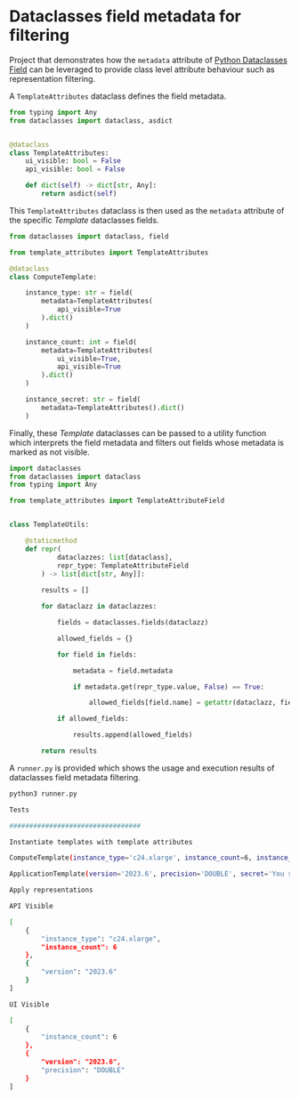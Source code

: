 # Dataclasses field metadata for filtering

Project that demonstrates how the `metadata` attribute of [Python Dataclasses Field](https://docs.python.org/3/library/dataclasses.html) can be leveraged to provide class level attribute behaviour such as representation filtering.

A `TemplateAttributes` dataclass defines the field metadata.

```python
from typing import Any
from dataclasses import dataclass, asdict


@dataclass
class TemplateAttributes:
    ui_visible: bool = False
    api_visible: bool = False

    def dict(self) -> dict[str, Any]:
        return asdict(self)
```

This `TemplateAttributes` dataclass is then used as the `metadata` attribute of the specific _Template_ dataclasses fields.

```python
from dataclasses import dataclass, field

from template_attributes import TemplateAttributes

@dataclass
class ComputeTemplate:

    instance_type: str = field(
        metadata=TemplateAttributes(
            api_visible=True
        ).dict()
    )

    instance_count: int = field(
        metadata=TemplateAttributes(
            ui_visible=True,
            api_visible=True
        ).dict()
    )

    instance_secret: str = field(
        metadata=TemplateAttributes().dict()
    )
```

Finally, these _Template_ dataclasses can be passed to a utility function which interprets the field metadata and filters out fields whose metadata is marked as not visible.

```python
import dataclasses
from dataclasses import dataclass
from typing import Any

from template_attributes import TemplateAttributeField


class TemplateUtils:

    @staticmethod
    def repr(
            dataclazzes: list[dataclass],
            repr_type: TemplateAttributeField
        ) -> list[dict[str, Any]]:
        
        results = []

        for dataclazz in dataclazzes:

            fields = dataclasses.fields(dataclazz)

            allowed_fields = {}

            for field in fields:

                metadata = field.metadata

                if metadata.get(repr_type.value, False) == True:

                    allowed_fields[field.name] = getattr(dataclazz, field.name)

            if allowed_fields:

                results.append(allowed_fields)

        return results
```

A `runner.py` is provided which shows the usage and execution results of dataclasses field metadata filtering.

```bash
python3 runner.py 

Tests

#################################

Instantiate templates with template attributes

ComputeTemplate(instance_type='c24.xlarge', instance_count=6, instance_secret='You should not see me!')

ApplicationTemplate(version='2023.6', precision='DOUBLE', secret='You should not see me!')

Apply representations

API Visible

[
    {
        "instance_type": "c24.xlarge",
        "instance_count": 6
    },
    {
        "version": "2023.6"
    }
]

UI Visible

[
    {
        "instance_count": 6
    },
    {
        "version": "2023.6",
        "precision": "DOUBLE"
    }
]
```
